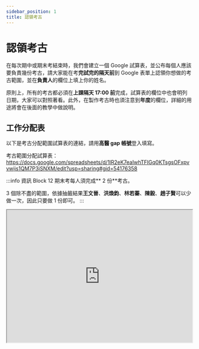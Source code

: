 ```yaml
---
sidebar_position: 1
title: 認領考古
---
```


# 認領考古

在每次期中或期末考結束時，我們會建立一個 Google 試算表，並公布每個人應該要負責幾份考古，請大家能在考**完試完的隔天前**到 Google 表單上認領你想做的考古範圍，並在**負責人**的欄位上填上你的姓名。

原則上，所有的考古都必須在**上課隔天 17:00 前**完成，試算表的欄位中也會明列日期，大家可以對照著看。此外，在製作考古時也須注意到**年度**的欄位，詳細的用途將會在後面的教學中做說明。

## 工作分配表

以下是考古分配範圍試算表的連結，請用**高醫 gap 帳號**登入填寫。

考古範圍分配試算表：https://docs.google.com/spreadsheets/d/1lR2eK7eaIwhTFIGq0KTsgsOFxpvvwijs1QM7P3iSNXM/edit?usp=sharing#gid=54176358

:::info 資訊
Block 12 期末考每人須完成** 2 份**考古。

3 個除不盡的範圍，依據抽籤結果**王文晉**、**洪煥鈞**、**林若蓁**、**陳毅**、**趙子賢**可以少做一次，因此只要做 1 份即可。
:::

<iframe
    src="https://docs.google.com/spreadsheets/d/e/2PACX-1vQpmESQIzTcft6vQxkBEQCixQyKBD2HsaDbHTbqljTIG5XAh7rpl-bWCsx5_JdHq-GwwR835aBHmzj2/pubhtml?gid=54176358&amp;single=true&amp;widget=true&amp;headers=false"
    width="100%"
    height="360px"
>
</iframe>
